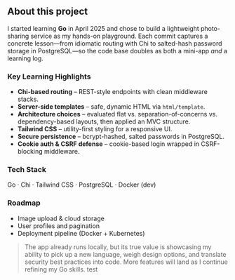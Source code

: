 ## About this project

I started learning **Go** in April 2025 and chose to build a lightweight photo-sharing service as my hands-on playground. Each commit captures a concrete lesson—from idiomatic routing with Chi to salted-hash password storage in PostgreSQL—so the code base doubles as both a mini-app *and* a learning log.

### Key Learning Highlights

- **Chi-based routing** – REST-style endpoints with clean middleware stacks.
- **Server-side templates** – safe, dynamic HTML via `html/template`.
- **Architecture choices** – evaluated flat vs. separation-of-concerns vs. dependency-based layouts, then applied an MVC structure.
- **Tailwind CSS** – utility-first styling for a responsive UI.
- **Secure persistence** – bcrypt-hashed, salted passwords in PostgreSQL.
- **Cookie auth & CSRF defense** – cookie-based login wrapped in CSRF-blocking middleware.

### Tech Stack
Go · Chi · Tailwind CSS · PostgreSQL · Docker (dev)

### Roadmap
- Image upload & cloud storage
- User profiles and pagination
- Deployment pipeline (Docker + Kubernetes)

> The app already runs locally, but its true value is showcasing my ability to pick up a new language, weigh design options, and translate security best practices into code. More features will land as I continue refining my Go skills.
test
